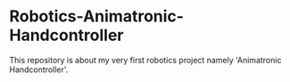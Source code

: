 # Robotics-Animatronic-Handcontroller
This repository is about my very first robotics project namely 'Animatronic  Handcontroller'.

